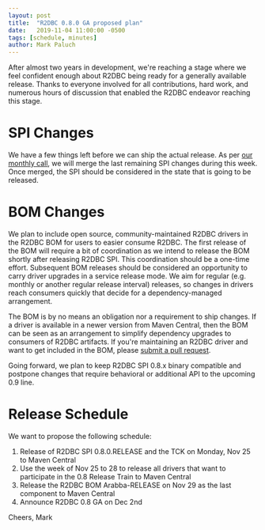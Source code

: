 ```yaml
---
layout: post
title:  "R2DBC 0.8.0 GA proposed plan"
date:   2019-11-04 11:00:00 -0500
tags: [schedule, minutes]
author: Mark Paluch
---
```


After almost two years in development, we're reaching a stage where we feel confident enough about R2DBC being ready for a generally available release.
Thanks to everyone involved for all contributions, hard work, and numerous hours of discussion that enabled the R2DBC endeavor reaching this stage.

# SPI Changes

We have a few things left before we can ship the actual release. As per [our monthly call](https://groups.google.com/forum/#!topic/r2dbc/72yGm7CXZf4), we will merge the last remaining SPI changes during this week. Once merged, the SPI should be considered in the state that is going to be released.

# BOM Changes

We plan to include open source, community-maintained R2DBC drivers in the R2DBC BOM for users to easier consume R2DBC. The first release of the BOM will require a bit of coordination as we intend to release the BOM shortly after releasing R2DBC SPI. This coordination should be a one-time effort. Subsequent BOM releases should be considered an opportunity to carry driver upgrades in a service release mode. We aim for regular (e.g. monthly or another regular release interval) releases, so changes in drivers reach consumers quickly that decide for a dependency-managed arrangement. 

The BOM is by no means an obligation nor a requirement to ship changes. If a driver is available in a newer version from Maven Central, then the BOM can be seen as an arrangement to simplify dependency upgrades to consumers of R2DBC artifacts. If you're maintaining an R2DBC driver and want to get included in the BOM, please [submit a pull request](https://github.com/r2dbc/r2dbc-bom).

Going forward, we plan to keep R2DBC SPI 0.8.x binary compatible and postpone changes that require behavioral or additional API to the upcoming 0.9 line.

# Release Schedule

We want to propose the following schedule:

1. Release of R2DBC SPI 0.8.0.RELEASE and the TCK on Monday, Nov 25 to Maven Central
2. Use the week of Nov 25 to 28 to release all drivers that want to participate in the 0.8 Release Train to Maven Central
3. Release the R2DBC BOM Arabba-RELEASE on Nov 29 as the last component to Maven Central
4. Announce R2DBC 0.8 GA on Dec 2nd

Cheers, 
Mark